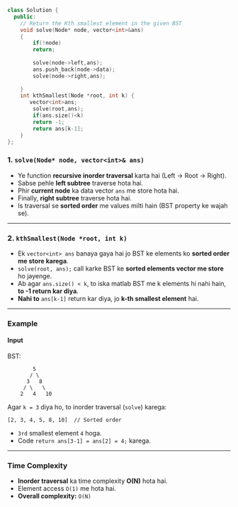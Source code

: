 ```c++
class Solution {
  public:
    // Return the Kth smallest element in the given BST
    void solve(Node* node, vector<int>&ans)
    {
        if(!node)
        return;
        
        solve(node->left,ans);
        ans.push_back(node->data);
        solve(node->right,ans);
        
    }
    int kthSmallest(Node *root, int k) {
       vector<int>ans;
        solve(root,ans);
        if(ans.size()<k)
        return -1;
        return ans[k-1];
    }
};

```
### **1. `solve(Node* node, vector<int>& ans)`**
- Ye function **recursive inorder traversal** karta hai (Left → Root → Right).
- Sabse pehle **left subtree** traverse hota hai.
- Phir **current node** ka data vector `ans` me store hota hai.
- Finally, **right subtree** traverse hota hai.
- Is traversal se **sorted order** me values milti hain (BST property ke wajah se).

---

### **2. `kthSmallest(Node *root, int k)`**
- Ek `vector<int> ans` banaya gaya hai jo BST ke elements ko **sorted order me store karega**.
- `solve(root, ans);` call karke BST ke **sorted elements vector me store** ho jayenge.
- Ab agar `ans.size() < k`, to iska matlab BST me k elements hi nahi hain, **to -1 return kar diya**.
- **Nahi to** `ans[k-1]` return kar diya, jo **k-th smallest element** hai.

---

### **Example**
#### **Input**
BST:
```
        5
       / \
      3   8
     / \   \
    2   4   10
```
Agar `k = 3` diya ho, to inorder traversal (`solve`) karega:
```
[2, 3, 4, 5, 8, 10]  // Sorted order
```
- `3rd` smallest element `4` hoga.
- Code `return ans[3-1] = ans[2] = 4;` karega.

---

### **Time Complexity**
- **Inorder traversal** ka time complexity **O(N)** hota hai.
- Element access `O(1)` me hota hai.
- **Overall complexity:** `O(N)`